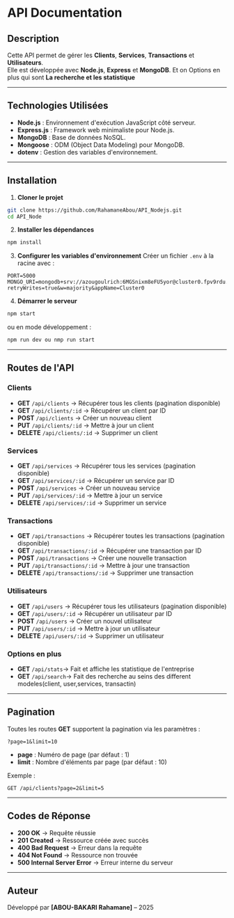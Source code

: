 
# API Documentation

## Description
Cette API permet de gérer les **Clients**, **Services**, **Transactions** et **Utilisateurs**.  
Elle est développée avec **Node.js**, **Express** et **MongoDB**.
Et on Options en plus qui sont **La recherche et les statistique**

---

## Technologies Utilisées
- **Node.js** : Environnement d'exécution JavaScript côté serveur.
- **Express.js** : Framework web minimaliste pour Node.js.
- **MongoDB** : Base de données NoSQL.
- **Mongoose** : ODM (Object Data Modeling) pour MongoDB.
- **dotenv** : Gestion des variables d'environnement.

---

## Installation

1. **Cloner le projet**
```bash
git clone https://github.com/RahamaneAbou/API_Nodejs.git
cd API_Node
```

2. **Installer les dépendances**
```bash
npm install
```

3. **Configurer les variables d'environnement**
Créer un fichier `.env` à la racine avec :
```
PORT=5000
MONGO_URI=mongodb+srv://azougoulrich:6MGSnixm8eFU5yor@cluster0.fpv9rdu.mongodb.net/evaluation_finale?retryWrites=true&w=majority&appName=Cluster0
```

4. **Démarrer le serveur**
```bash
npm start
```
ou en mode développement :
```bash
npm run dev ou nmp run start
```

---

## Routes de l'API

### Clients
- **GET** `/api/clients` → Récupérer tous les clients (pagination disponible)
- **GET** `/api/clients/:id` → Récupérer un client par ID
- **POST** `/api/clients` → Créer un nouveau client
- **PUT** `/api/clients/:id` → Mettre à jour un client
- **DELETE** `/api/clients/:id` → Supprimer un client

### Services
- **GET** `/api/services` → Récupérer tous les services (pagination disponible)
- **GET** `/api/services/:id` → Récupérer un service par ID
- **POST** `/api/services` → Créer un nouveau service
- **PUT** `/api/services/:id` → Mettre à jour un service
- **DELETE** `/api/services/:id` → Supprimer un service

### Transactions
- **GET** `/api/transactions` → Récupérer toutes les transactions (pagination disponible)
- **GET** `/api/transactions/:id` → Récupérer une transaction par ID
- **POST** `/api/transactions` → Créer une nouvelle transaction
- **PUT** `/api/transactions/:id` → Mettre à jour une transaction
- **DELETE** `/api/transactions/:id` → Supprimer une transaction

### Utilisateurs
- **GET** `/api/users` → Récupérer tous les utilisateurs (pagination disponible)
- **GET** `/api/users/:id` → Récupérer un utilisateur par ID
- **POST** `/api/users` → Créer un nouvel utilisateur
- **PUT** `/api/users/:id` → Mettre à jour un utilisateur
- **DELETE** `/api/users/:id` → Supprimer un utilisateur

### Options en plus
- **GET** `/api/stats`→  Fait et affiche les statistique de l'entreprise
- **GET** `/api/search`→  Fait des recherche au seins des different modeles(client, user,services, transactin)
---

## Pagination
Toutes les routes **GET** supportent la pagination via les paramètres :
```
?page=1&limit=10
```
- **page** : Numéro de page (par défaut : 1)
- **limit** : Nombre d'éléments par page (par défaut : 10)

Exemple :
```
GET /api/clients?page=2&limit=5
```

---

## Codes de Réponse
- **200 OK** → Requête réussie
- **201 Created** → Ressource créée avec succès
- **400 Bad Request** → Erreur dans la requête
- **404 Not Found** → Ressource non trouvée
- **500 Internal Server Error** → Erreur interne du serveur

---

## Auteur
Développé par **[ABOU-BAKARI Rahamane]** – 2025

